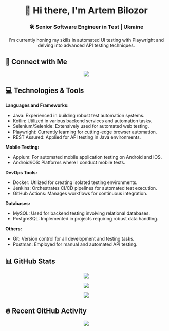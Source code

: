 <h1 align="center">👋 Hi there, I'm Artem Bilozor</h1>
<h3 align="center">🛠️ Senior Software Engineer in Test | Ukraine</h3>

<p align="center">
I'm currently honing my skills in automated UI testing with Playwright and delving into advanced API testing techniques.
</p>

## 🤝 Connect with Me

<p align="center">
  <a href="https://www.linkedin.com/in/artem-bilozor/">
    <img src="https://img.shields.io/badge/LinkedIn-Artem%20Bilozor-blue?style=flat&logo=linkedin">
  </a>
</p>

## 💻 Technologies & Tools

**Languages and Frameworks:**
- Java: Experienced in building robust test automation systems.
- Kotlin: Utilized in various backend services and automation tasks.
- Selenium/Selenide: Extensively used for automated web testing.
- Playwright: Currently learning for cutting-edge browser automation.
- REST Assured: Applied for API testing in Java environments.

**Mobile Testing:**
- Appium: For automated mobile application testing on Android and iOS.
- Android/iOS: Platforms where I conduct mobile tests.

**DevOps Tools:**
- Docker: Utilized for creating isolated testing environments.
- Jenkins: Orchestrates CI/CD pipelines for automated test execution.
- GitHub Actions: Manages workflows for continuous integration.

**Databases:**
- MySQL: Used for backend testing involving relational databases.
- PostgreSQL: Implemented in projects requiring robust data handling.

**Others:**
- Git: Version control for all development and testing tasks.
- Postman: Employed for manual and automated API testing.

## 📊 GitHub Stats

<p align="center">
  <img src="https://github-readme-stats.vercel.app/api/top-langs/?username=artbi&layout=compact&hide=html">
</p>
<p align="center">
  <img src="https://github-readme-stats.vercel.app/api?username=artbi&show_icons=true&theme=light&line_height=27">
</p>

<p align="center">
  <img src="https://github-readme-streak-stats.herokuapp.com/?user=artbi">
</p>

## 🔥 Recent GitHub Activity
<p align="center">
  <a href="https://github.com/artbi">
    <img src="https://activity-graph.herokuapp.com/graph?username=artbi&theme=minimal">
  </a>
</p>
